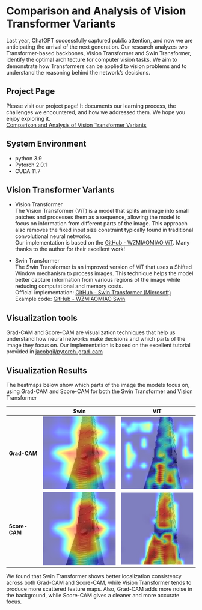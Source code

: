 # Comparison and Analysis of Vision Transformer Variants
Last year, ChatGPT successfully captured public attention, and now we are anticipating the arrival of the next generation. Our research analyzes two Transformer-based backbones, Vision Transformer and Swin Transformer, identify the optimal architecture for computer vision tasks. We aim to demonstrate how Transformers can be applied to vision problems and to understand the reasoning behind the network’s decisions.

## Project Page
Please visit our project page! It documents our learning process, the challenges we encountered, and how we addressed them. We hope you enjoy exploring it.\
[Comparison and Analysis of Vision Transformer Variants](https://sites.google.com/view/project666/home)

## System Environment  
   * python 3.9
   * Pytorch 2.0.1
   * CUDA 11.7

## Vision Transformer Variants
* Vision Transformer\
The Vision Transformer (ViT) is a model that splits an image into small patches and processes them as a sequence, allowing the model to focus on information from different parts of the image. This approach also removes the fixed input size constraint typically found in traditional convolutional neural networks.\
Our implementation is based on the [GitHub - WZMIAOMIAO ViT](https://github.com/WZMIAOMIAO/deep-learning-for-image-processing/tree/master/pytorch_classification/vision_transformer). Many thanks to the author for their excellent work!

* Swin Transformer\
The Swin Transformer is an improved version of ViT that uses a Shifted Window mechanism to process images. This technique helps the model better capture information from various regions of the image while reducing computational and memory costs.\
Official implementation: [GitHub - Swin Transformer (Microsoft)](https://github.com/microsoft/Swin-Transformer)\
Example code: [GitHub - WZMIAOMIAO Swin](https://github.com/WZMIAOMIAO/deep-learning-for-image-processing/tree/master/pytorch_classification/swin_transformer)
 
## Visualization tools
Grad-CAM and Score-CAM are visualization techniques that help us understand how neural networks make decisions and which parts of the image they focus on.
Our implementation is based on the excellent tutorial provided in [jacobgil/pytorch-grad-cam](https://github.com/jacobgil/pytorch-grad-cam/blob/master/tutorials/vision_transformers.md)

## Visualization Results
The heatmaps below show which parts of the image the models focus on, using Grad-CAM and Score-CAM for both the Swin Transformer and Vision Transformer

|               | **Swin**        | **ViT**         |
|---------------|----------------|-----------------|
| **Grad-CAM**  | ![](assets/swin_616_gradcam.jpg) | ![](assets/vit_616_None_gradcam_cam.jpg) |
| **Score-CAM** | ![](assets/swin_616_scorecam.jpg) | ![](assets/vit_616_None_scorecam_cam.jpg) |

We found that Swin Transformer shows better localization consistency across both Grad-CAM and Score-CAM, while Vision Transformer tends to produce more scattered feature maps. Also, Grad-CAM adds more noise in the background, while Score-CAM gives a cleaner and more accurate focus.
